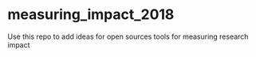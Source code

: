 # measuring_impact_2018
Use this repo to add ideas for open sources tools for measuring research impact
